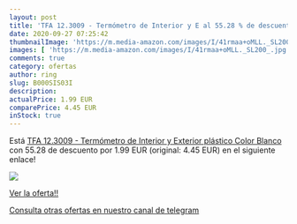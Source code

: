 ```yaml
---
layout: post
title: 'TFA 12.3009 - Termómetro de Interior y E al 55.28 % de descuento'
date: 2020-09-27 07:25:42
thumbnailImage: 'https://m.media-amazon.com/images/I/41rmaa+oMLL._SL200_.jpg'
images: [ 'https://m.media-amazon.com/images/I/41rmaa+oMLL._SL200_.jpg' ]
comments: true
category: ofertas
author: ring
slug: B000SIS03I
description:
actualPrice: 1.99 EUR
comparePrice: 4.45 EUR
inStock: true
---
```


Está [TFA 12.3009 - Termómetro de Interior y Exterior  plástico  Color Blanco](https://www.amazon.com/dp/B000SIS03I/?tag=redken08-20) con 55.28 de descuento por 1.99 EUR (original: 4.45 EUR) en el siguiente enlace!

[![](https://m.media-amazon.com/images/I/41rmaa+oMLL._SL200_.jpg)](https://www.amazon.com/dp/B000SIS03I/?tag=redken08-20)

[Ver la oferta!!](https://www.amazon.com/dp/B000SIS03I/?tag=redken08-20)

[Consulta otras ofertas en nuestro canal de telegram](https://t.me/s/ofertas25)
